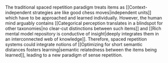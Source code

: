 ---
---

The traditional spaced repetition paradigm treats items as [[Context-independent strategies are like good chess moves|independent units]] which have to be approached and learned individually. However, the human mind arguably contains [[Categorical perception translates in a blindspot for other taxonomies|no clear-cut distinctions between such items]] and [[Rich mental model repository is conductive of insight|deeply integrates them in an interconnected web of knowledge]]. Therefore, spaced repetition systems could integrate notions of [[Optimizing for short semantic distances fosters learning|semantic relatedness between the items being learned]], leading to a new paradigm of sense repetition.